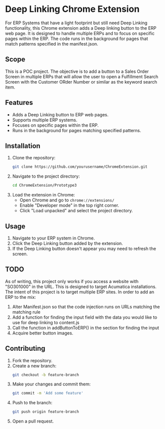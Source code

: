 # Deep Linking Chrome Extension
For ERP Systems that have a light footprint but still need Deep Linking functionality, this Chrome extension adds a Deep linking button to the ERP web page.  It is designed to handle multiple ERPs and to focus on specific pages within the ERP.  The code runs in the background for pages that match patterns specified in the manifest.json.  

## Scope
This is a POC project.  The objective is to add a button to a Sales Order Screen in multiple ERPs that will allow the user to open a Fulfillment Search Screen with the Customer ORder Number or similar as the keyword search item.

## Features

- Adds a Deep Linking button to ERP web pages.
- Supports multiple ERP systems.
- Focuses on specific pages within the ERP.
- Runs in the background for pages matching specified patterns.

## Installation

1. Clone the repository:
    ```sh
    git clone https://github.com/yourusername/ChromeExtension.git
    ```
2. Navigate to the project directory:
    ```sh
    cd ChromeExtension/Prototype3
    ```
3. Load the extension in Chrome:
    - Open Chrome and go to `chrome://extensions/`
    - Enable "Developer mode" in the top right corner.
    - Click "Load unpacked" and select the project directory.

## Usage

1. Navigate to your ERP system in Chrome.
2. Click the Deep Linking button added by the extension.
3. If the Deep Linking button doesn't appear you may need to refresh the screen.

## TODO
As of writing, this project only works if you access a website with "SO301000" in the URL.  This is designed to target Acumatica installations.  The intent of this
project is to target multiple ERP sites.  In order to add an ERP to the mix:
1. Alter Manifest.json so that the code injection runs on URLs matching the matching rule
2. Add a function for finding the input field with the data you would like to use for deep linking to content.js
3. Call the function in addButtonToERP() in the section for finding the input
4. Acquire better button images.

## Contributing

1. Fork the repository.
2. Create a new branch:
    ```sh
    git checkout -b feature-branch
    ```
3. Make your changes and commit them:
    ```sh
    git commit -m 'Add some feature'
    ```
4. Push to the branch:
    ```sh
    git push origin feature-branch
    ```
5. Open a pull request.


